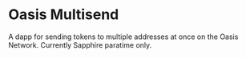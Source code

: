 # Oasis Multisend

A dapp for sending tokens to multiple addresses at once on the Oasis Network.  Currently Sapphire paratime only.